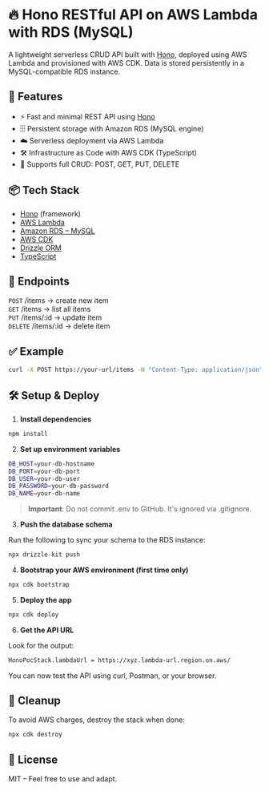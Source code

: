 # 🔥 Hono RESTful API on AWS Lambda with RDS (MySQL)

A lightweight serverless CRUD API built with [Hono](https://hono.dev/), deployed using AWS Lambda and provisioned with AWS CDK. Data is stored persistently in a MySQL-compatible RDS instance.

## 🚀 Features

- ⚡️ Fast and minimal REST API using [Hono](https://hono.dev/)
- 🗄️ Persistent storage with Amazon RDS (MySQL engine)
- ☁️ Serverless deployment via AWS Lambda
- 🛠️ Infrastructure as Code with AWS CDK (TypeScript)
- 🧪 Supports full CRUD: POST, GET, PUT, DELETE

## 📦 Tech Stack

- [Hono](https://hono.dev/) (framework)
- [AWS Lambda](https://aws.amazon.com/lambda/)
- [Amazon RDS – MySQL](https://aws.amazon.com/rds/mysql/)
- [AWS CDK](https://docs.aws.amazon.com/cdk/)
- [Drizzle ORM](https://orm.drizzle.team/)
- [TypeScript](https://www.typescriptlang.org/)

## 📂 Endpoints

`POST` /items → create new item  
`GET` /items → list all items  
`PUT` /items/:id → update item  
`DELETE` /items/:id → delete item

## ✅ Example

```bash
curl -X POST https://your-url/items -H "Content-Type: application/json" -d '{"name": "My first item"}'

```

## 🛠 Setup & Deploy

1. **Install dependencies**

```bash
npm install
```

2. **Set up environment variables**

```bash
DB_HOST=your-db-hostname
DB_PORT=your-db-port
DB_USER=your-db-user
DB_PASSWORD=your-db-password
DB_NAME=your-db-name
```
> **Important**: Do not commit .env to GitHub. It's ignored via .gitignore.

3. **Push the database schema**

Run the following to sync your schema to the RDS instance:

```bash
npx drizzle-kit push
```

4. **Bootstrap your AWS environment (first time only)**

```bash
npx cdk bootstrap
```

5. **Deploy the app**

```bash
npx cdk deploy
```

6. **Get the API URL**

Look for the output:

```bash
HonoPocStack.lambdaUrl = https://xyz.lambda-url.region.on.aws/
```

You can now test the API using curl, Postman, or your browser.

## 🧹 Cleanup

To avoid AWS charges, destroy the stack when done:

```bash
npx cdk destroy
```

## 📄 License
MIT – Feel free to use and adapt.
